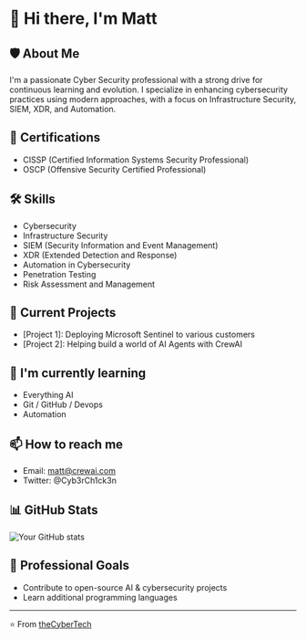 # 👋 Hi there, I'm Matt

## 🛡️ About Me
I'm a passionate Cyber Security professional with a strong drive for continuous learning and evolution. I specialize in enhancing cybersecurity practices using modern approaches, with a focus on Infrastructure Security, SIEM, XDR, and Automation.

## 🏅 Certifications
- CISSP (Certified Information Systems Security Professional)
- OSCP (Offensive Security Certified Professional)

## 🛠 Skills
- Cybersecurity
- Infrastructure Security
- SIEM (Security Information and Event Management)
- XDR (Extended Detection and Response)
- Automation in Cybersecurity
- Penetration Testing
- Risk Assessment and Management

## 🔭 Current Projects
- [Project 1]: Deploying Microsoft Sentinel to various customers
- [Project 2]: Helping build a world of AI Agents with CrewAI

## 🌱 I'm currently learning
- Everything AI
- Git / GitHub / Devops
- Automation

## 📫 How to reach me
- Email: matt@crewai.com
- Twitter: @Cyb3rCh1ck3n

## 📊 GitHub Stats
![Your GitHub stats](https://github-readme-stats.vercel.app/api?username=theCyberTech&show_icons=true&theme=dark)

## 🎯 Professional Goals
- Contribute to open-source AI & cybersecurity projects
- Learn additional programming languages

---
⭐️ From [theCyberTech](https://github.com/theCyberTech)
